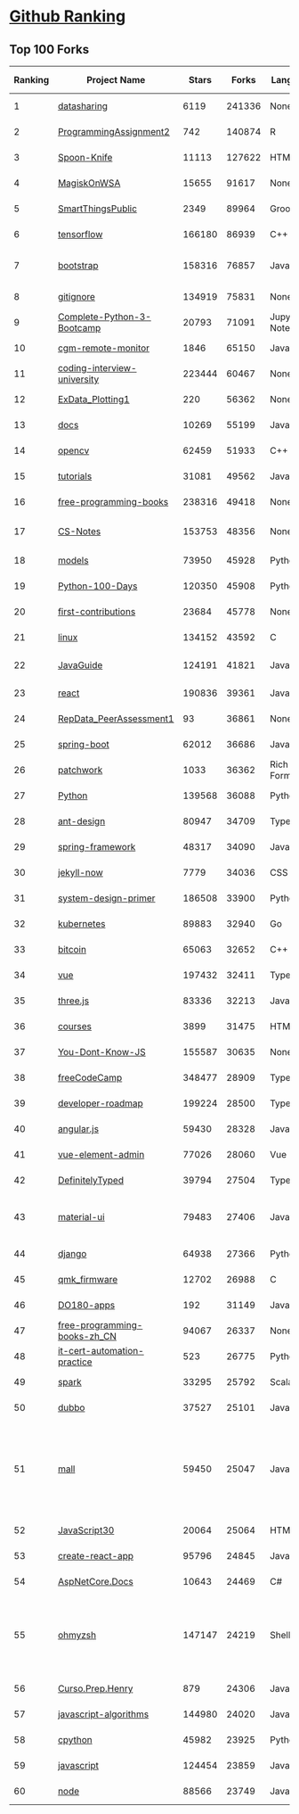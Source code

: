 [Github Ranking](../README.md)
==========

## Top 100 Forks

| Ranking | Project Name | Stars | Forks | Language | Open Issues | Description | Last Commit |
| ------- | ------------ | ----- | ----- | -------- | ----------- | ----------- | ----------- |
| 1 | [datasharing](https://github.com/jtleek/datasharing) | 6119 | 241336 | None | 289 | The Leek group guide to data sharing  | 2022-06-26T07:15:43Z |
| 2 | [ProgrammingAssignment2](https://github.com/rdpeng/ProgrammingAssignment2) | 742 | 140874 | R | 181 | Repository for Programming Assignment 2 for R Programming on Coursera | 2022-07-04T09:14:01Z |
| 3 | [Spoon-Knife](https://github.com/octocat/Spoon-Knife) | 11113 | 127622 | HTML | 1444 | This repo is for demonstration purposes only. | 2022-07-05T02:44:58Z |
| 4 | [MagiskOnWSA](https://github.com/LSPosed/MagiskOnWSA) | 15655 | 91617 | None | 0 | Integrate Magisk root and Google Apps (OpenGApps) into WSA (Windows Subsystem for Android) | 2022-07-03T12:45:25Z |
| 5 | [SmartThingsPublic](https://github.com/SmartThingsCommunity/SmartThingsPublic) | 2349 | 89964 | Groovy | 58 | SmartThings open-source DeviceTypeHandlers and SmartApps code | 2022-07-04T11:04:36Z |
| 6 | [tensorflow](https://github.com/tensorflow/tensorflow) | 166180 | 86939 | C++ | 2092 | An Open Source Machine Learning Framework for Everyone | 2022-07-04T22:00:26Z |
| 7 | [bootstrap](https://github.com/twbs/bootstrap) | 158316 | 76857 | JavaScript | 243 | The most popular HTML, CSS, and JavaScript framework for developing responsive, mobile first projects on the web. | 2022-07-05T00:12:59Z |
| 8 | [gitignore](https://github.com/github/gitignore) | 134919 | 75831 | None | 0 | A collection of useful .gitignore templates | 2022-07-04T14:16:11Z |
| 9 | [Complete-Python-3-Bootcamp](https://github.com/Pierian-Data/Complete-Python-3-Bootcamp) | 20793 | 71091 | Jupyter Notebook | 73 | Course Files for Complete Python 3 Bootcamp Course on Udemy | 2022-06-27T06:47:29Z |
| 10 | [cgm-remote-monitor](https://github.com/nightscout/cgm-remote-monitor) | 1846 | 65150 | JavaScript | 124 | nightscout web monitor | 2022-07-03T18:55:27Z |
| 11 | [coding-interview-university](https://github.com/jwasham/coding-interview-university) | 223444 | 60467 | None | 37 | A complete computer science study plan to become a software engineer. | 2022-07-01T07:12:03Z |
| 12 | [ExData_Plotting1](https://github.com/rdpeng/ExData_Plotting1) | 220 | 56362 | None | 75 | Plotting Assignment 1 for Exploratory Data Analysis | 2022-04-14T20:16:55Z |
| 13 | [docs](https://github.com/github/docs) | 10269 | 55199 | JavaScript | 102 | The open-source repo for docs.github.com | 2022-07-04T16:11:52Z |
| 14 | [opencv](https://github.com/opencv/opencv) | 62459 | 51933 | C++ | 2079 | Open Source Computer Vision Library | 2022-07-05T00:39:58Z |
| 15 | [tutorials](https://github.com/eugenp/tutorials) | 31081 | 49562 | Java | 32 | Just Announced - "Learn Spring Security OAuth":  | 2022-07-04T22:26:07Z |
| 16 | [free-programming-books](https://github.com/EbookFoundation/free-programming-books) | 238316 | 49418 | None | 31 | :books: Freely available programming books | 2022-07-04T17:20:19Z |
| 17 | [CS-Notes](https://github.com/CyC2018/CS-Notes) | 153753 | 48356 | None | 111 | :books: 技术面试必备基础知识、Leetcode、计算机操作系统、计算机网络、系统设计 | 2022-06-01T20:51:08Z |
| 18 | [models](https://github.com/tensorflow/models) | 73950 | 45928 | Python | 1148 | Models and examples built with TensorFlow | 2022-07-04T05:13:33Z |
| 19 | [Python-100-Days](https://github.com/jackfrued/Python-100-Days) | 120350 | 45908 | Python | 467 | Python - 100天从新手到大师 | 2022-07-03T16:09:19Z |
| 20 | [first-contributions](https://github.com/firstcontributions/first-contributions) | 23684 | 45778 | None | 40 | 🚀✨ Help beginners to contribute to open source projects | 2022-07-05T02:17:03Z |
| 21 | [linux](https://github.com/torvalds/linux) | 134152 | 43592 | C | 0 | Linux kernel source tree | 2022-07-04T17:45:53Z |
| 22 | [JavaGuide](https://github.com/Snailclimb/JavaGuide) | 124191 | 41821 | Java | 69 | 「Java学习+面试指南」一份涵盖大部分 Java 程序员所需要掌握的核心知识。准备 Java 面试，首选 JavaGuide！ | 2022-07-04T11:20:30Z |
| 23 | [react](https://github.com/facebook/react) | 190836 | 39361 | JavaScript | 716 | A declarative, efficient, and flexible JavaScript library for building user interfaces. | 2022-07-04T22:52:31Z |
| 24 | [RepData_PeerAssessment1](https://github.com/rdpeng/RepData_PeerAssessment1) | 93 | 36861 | None | 6 | Peer Assessment 1 for Reproducible Research | 2022-04-16T07:45:46Z |
| 25 | [spring-boot](https://github.com/spring-projects/spring-boot) | 62012 | 36686 | Java | 540 | Spring Boot | 2022-07-05T02:26:27Z |
| 26 | [patchwork](https://github.com/jlord/patchwork) | 1033 | 36362 | Rich Text Format | 20 | All the Git-it Workshop completers!  | 2022-07-04T19:58:38Z |
| 27 | [Python](https://github.com/TheAlgorithms/Python) | 139568 | 36088 | Python | 24 | All Algorithms implemented in Python | 2022-07-04T11:04:50Z |
| 28 | [ant-design](https://github.com/ant-design/ant-design) | 80947 | 34709 | TypeScript | 801 | An enterprise-class UI design language and React UI library | 2022-07-05T02:55:48Z |
| 29 | [spring-framework](https://github.com/spring-projects/spring-framework) | 48317 | 34090 | Java | 1192 | Spring Framework | 2022-07-04T17:47:23Z |
| 30 | [jekyll-now](https://github.com/barryclark/jekyll-now) | 7779 | 34036 | CSS | 141 | Build a Jekyll blog in minutes, without touching the command line. | 2022-07-02T21:42:50Z |
| 31 | [system-design-primer](https://github.com/donnemartin/system-design-primer) | 186508 | 33900 | Python | 163 | Learn how to design large-scale systems. Prep for the system design interview.  Includes Anki flashcards. | 2022-06-28T19:13:20Z |
| 32 | [kubernetes](https://github.com/kubernetes/kubernetes) | 89883 | 32940 | Go | 1623 | Production-Grade Container Scheduling and Management | 2022-07-05T02:40:43Z |
| 33 | [bitcoin](https://github.com/bitcoin/bitcoin) | 65063 | 32652 | C++ | 587 | Bitcoin Core integration/staging tree | 2022-07-04T20:28:28Z |
| 34 | [vue](https://github.com/vuejs/vue) | 197432 | 32411 | TypeScript | 328 | 🖖 Vue.js is a progressive, incrementally-adoptable JavaScript framework for building UI on the web. | 2022-07-05T02:55:04Z |
| 35 | [three.js](https://github.com/mrdoob/three.js) | 83336 | 32213 | JavaScript | 346 | JavaScript 3D Library. | 2022-07-04T17:49:09Z |
| 36 | [courses](https://github.com/DataScienceSpecialization/courses) | 3899 | 31475 | HTML | 26 | Course materials for the Data Science Specialization: https://www.coursera.org/specialization/jhudatascience/1 | 2021-03-30T06:51:57Z |
| 37 | [You-Dont-Know-JS](https://github.com/getify/You-Dont-Know-JS) | 155587 | 30635 | None | 82 | A book series on JavaScript. @YDKJS on twitter. | 2022-05-20T02:03:34Z |
| 38 | [freeCodeCamp](https://github.com/freeCodeCamp/freeCodeCamp) | 348477 | 28909 | TypeScript | 144 | freeCodeCamp.org's open-source codebase and curriculum. Learn to code for free. | 2022-07-05T00:17:57Z |
| 39 | [developer-roadmap](https://github.com/kamranahmedse/developer-roadmap) | 199224 | 28500 | TypeScript | 118 | Roadmap to becoming a developer in 2022 | 2022-07-05T00:51:40Z |
| 40 | [angular.js](https://github.com/angular/angular.js) | 59430 | 28328 | JavaScript | 391 | AngularJS - HTML enhanced for web apps! | 2022-04-12T15:57:22Z |
| 41 | [vue-element-admin](https://github.com/PanJiaChen/vue-element-admin) | 77026 | 28060 | Vue | 1111 | :tada: A magical vue admin                                                                https://panjiachen.github.io/vue-element-admin | 2022-06-21T08:46:08Z |
| 42 | [DefinitelyTyped](https://github.com/DefinitelyTyped/DefinitelyTyped) | 39794 | 27504 | TypeScript | 601 | The repository for high quality TypeScript type definitions. | 2022-07-05T01:09:05Z |
| 43 | [material-ui](https://github.com/mui/material-ui) | 79483 | 27406 | JavaScript | 1017 | MUI Core is a collection of React UI libraries for shipping new features faster. Start with Material UI, our fully-loaded component library, or bring your own design system to our production-ready components. | 2022-07-05T02:09:12Z |
| 44 | [django](https://github.com/django/django) | 64938 | 27366 | Python | 0 | The Web framework for perfectionists with deadlines. | 2022-07-04T20:36:48Z |
| 45 | [qmk_firmware](https://github.com/qmk/qmk_firmware) | 12702 | 26988 | C | 397 | Open-source keyboard firmware for Atmel AVR and Arm USB families | 2022-07-05T02:50:37Z |
| 46 | [DO180-apps](https://github.com/RedHatTraining/DO180-apps) | 192 | 31149 | JavaScript | 0 | DO180 Repository for Sample Applications | 2022-06-30T20:47:05Z |
| 47 | [free-programming-books-zh_CN](https://github.com/justjavac/free-programming-books-zh_CN) | 94067 | 26337 | None | 0 | :books: 免费的计算机编程类中文书籍，欢迎投稿 | 2022-07-02T06:33:21Z |
| 48 | [it-cert-automation-practice](https://github.com/google/it-cert-automation-practice) | 523 | 26775 | Python | 51 | Google IT Automation with Python Professional Certificate - Practice files | 2022-07-05T02:39:09Z |
| 49 | [spark](https://github.com/apache/spark) | 33295 | 25792 | Scala | 0 | Apache Spark - A unified analytics engine for large-scale data processing | 2022-07-05T02:54:26Z |
| 50 | [dubbo](https://github.com/apache/dubbo) | 37527 | 25101 | Java | 403 | Apache Dubbo is a high-performance, java based, open source RPC framework. | 2022-07-05T02:49:13Z |
| 51 | [mall](https://github.com/macrozheng/mall) | 59450 | 25047 | Java | 24 | mall项目是一套电商系统，包括前台商城系统及后台管理系统，基于SpringBoot+MyBatis实现，采用Docker容器化部署。 前台商城系统包含首页门户、商品推荐、商品搜索、商品展示、购物车、订单流程、会员中心、客户服务、帮助中心等模块。 后台管理系统包含商品管理、订单管理、会员管理、促销管理、运营管理、内容管理、统计报表、财务管理、权限管理、设置等模块。 | 2022-07-04T12:14:11Z |
| 52 | [JavaScript30](https://github.com/wesbos/JavaScript30) | 20064 | 25064 | HTML | 0 | 30 Day Vanilla JS Challenge | 2022-06-28T18:58:50Z |
| 53 | [create-react-app](https://github.com/facebook/create-react-app) | 95796 | 24845 | JavaScript | 1368 | Set up a modern web app by running one command. | 2022-07-04T17:58:08Z |
| 54 | [AspNetCore.Docs](https://github.com/dotnet/AspNetCore.Docs) | 10643 | 24469 | C# | 509 | Documentation for ASP.NET Core | 2022-07-05T00:56:16Z |
| 55 | [ohmyzsh](https://github.com/ohmyzsh/ohmyzsh) | 147147 | 24219 | Shell | 225 | 🙃   A delightful community-driven (with 2,000+ contributors) framework for managing your zsh configuration. Includes 300+ optional plugins (rails, git, macOS, hub, docker, homebrew, node, php, python, etc), 140+ themes to spice up your morning, and an auto-update tool so that makes it easy to keep up with the latest updates from the community. | 2022-07-04T02:22:39Z |
| 56 | [Curso.Prep.Henry](https://github.com/atralice/Curso.Prep.Henry) | 879 | 24306 | JavaScript | 0 | Curso de Preparación para Ingresar a Henry. | 2022-06-24T02:49:32Z |
| 57 | [javascript-algorithms](https://github.com/trekhleb/javascript-algorithms) | 144980 | 24020 | JavaScript | 104 | 📝 Algorithms and data structures implemented in JavaScript with explanations and links to further readings | 2022-07-04T14:26:58Z |
| 58 | [cpython](https://github.com/python/cpython) | 45982 | 23925 | Python | 6766 | The Python programming language | 2022-07-04T23:30:44Z |
| 59 | [javascript](https://github.com/airbnb/javascript) | 124454 | 23859 | JavaScript | 88 | JavaScript Style Guide | 2022-06-29T21:37:06Z |
| 60 | [node](https://github.com/nodejs/node) | 88566 | 23749 | JavaScript | 1281 | Node.js JavaScript runtime :sparkles::turtle::rocket::sparkles: | 2022-07-05T00:48:16Z |

